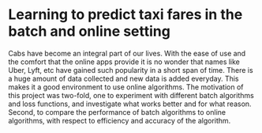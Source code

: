 # Learning to predict taxi fares in the batch and online setting
Cabs have become an integral part of our lives. With the ease of use and the comfort that the online apps provide it is no wonder that names like Uber, Lyft, etc have gained such popularity in a short span of time. There is a huge amount of data collected and new data is added everyday. This makes it a good environment to use online algorithms. The motivation of this project was two-fold, one to experiment with different batch algorithms and loss functions, and investigate what works better and for what reason. Second, to compare the performance of batch algorithms to online algorithms, with respect to efficiency and accuracy of the algorithm.
